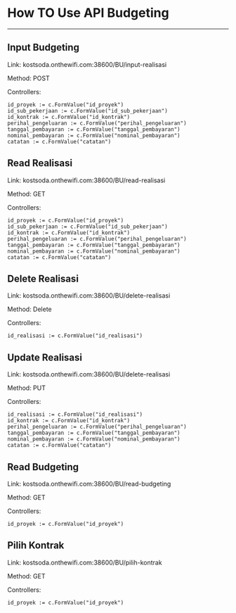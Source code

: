 # How TO Use API Budgeting
__________
##  Input Budgeting
Link: kostsoda.onthewifi.com:38600/BU/input-realisasi

Method: POST

Controllers:

    id_proyek := c.FormValue("id_proyek")
	id_sub_pekerjaan := c.FormValue("id_sub_pekerjaan")
	id_kontrak := c.FormValue("id_kontrak")
	perihal_pengeluaran := c.FormValue("perihal_pengeluaran")
	tanggal_pembayaran := c.FormValue("tanggal_pembayaran")
	nominal_pembayaran := c.FormValue("nominal_pembayaran")
	catatan := c.FormValue("catatan")

##  Read Realisasi
Link: kostsoda.onthewifi.com:38600/BU/read-realisasi

Method: GET

Controllers:

    id_proyek := c.FormValue("id_proyek")
	id_sub_pekerjaan := c.FormValue("id_sub_pekerjaan")
	id_kontrak := c.FormValue("id_kontrak")
	perihal_pengeluaran := c.FormValue("perihal_pengeluaran")
	tanggal_pembayaran := c.FormValue("tanggal_pembayaran")
	nominal_pembayaran := c.FormValue("nominal_pembayaran")
	catatan := c.FormValue("catatan")

##  Delete Realisasi
Link: kostsoda.onthewifi.com:38600/BU/delete-realisasi

Method: Delete

Controllers:

    id_realisasi := c.FormValue("id_realisasi")

##  Update Realisasi
Link: kostsoda.onthewifi.com:38600/BU/delete-realisasi

Method: PUT

Controllers:

    id_realisasi := c.FormValue("id_realisasi")
	id_kontrak := c.FormValue("id_kontrak")
	perihal_pengeluaran := c.FormValue("perihal_pengeluaran")
	tanggal_pembayaran := c.FormValue("tanggal_pembayaran")
	nominal_pembayaran := c.FormValue("nominal_pembayaran")
	catatan := c.FormValue("catatan")

##  Read Budgeting
Link: kostsoda.onthewifi.com:38600/BU/read-budgeting

Method: GET

Controllers:

    id_proyek := c.FormValue("id_proyek")

##  Pilih Kontrak
Link: kostsoda.onthewifi.com:38600/BU/pilih-kontrak

Method: GET

Controllers:

    id_proyek := c.FormValue("id_proyek")